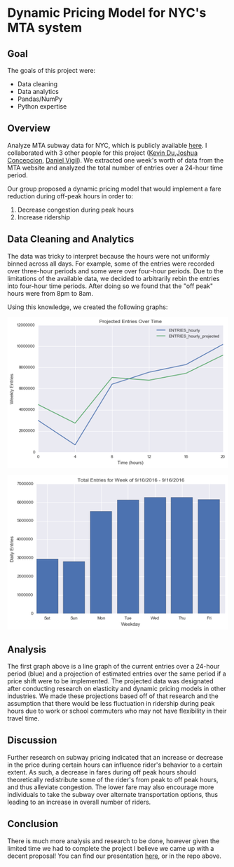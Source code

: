 # Dynamic Pricing Model for NYC's MTA system

## Goal  
The goals of this project were:  
* Data cleaning  
* Data analytics  
* Pandas/NumPy  
* Python expertise  

## Overview  
Analyze MTA subway data for NYC, which is publicly available [here](http://web.mta.info/developers/turnstile.html). I 
collaborated with 3 other people for this project ([Kevin Du](https://https://github.com/k-du),[Joshua Concepcion](https://github.com/airjoshua),
[Daniel Vigil](https://github.com/dmvpro)). We extracted one week's worth of data
 from the MTA website and analyzed the total number of entries over a 24-hour time period. 

Our group proposed a dynamic pricing model that would implement a fare reduction during off-peak hours in order to:
1. Decrease congestion during peak hours  
2. Increase ridership  

## Data Cleaning and Analytics

The data was tricky to interpret because the hours were not uniformly binned across all days. For example, some of the
entries were recorded over three-hour periods and some were over four-hour periods. Due to the limitations of the available data, 
 we decided to arbitrarily rebin the entries into four-hour time periods. After doing so we found that the "off peak" hours 
 were from 8pm to 8am.  
 
Using this knowledge, we created the following graphs:  

![benson1](benson_chart1.png)

![benson2](Benson_chart2.png)

## Analysis  

The first graph above is a line graph of the current entries over a 24-hour period 
(blue) and a projection of estimated entries over the same period if a price shift were to be implemented. 
The projected data was designated after conducting research on elasticity and dynamic pricing models in other industries.
We made these projections based off of that research and the assumption that there would be less fluctuation in ridership during 
peak hours due to work or school commuters who may not have flexibility in their travel time.  

## Discussion  

Further research on subway pricing indicated that an increase or decrease in the price during 
certain hours can influence rider's behavior to a certain extent. As such, a decrease in fares during off 
peak hours should theoretically redistribute some of the rider's from peak to off peak hours, and thus alleviate congestion. 
The lower fare may also encourage more individuals to take the subway over alternate transportation options, 
thus leading to an increase in overall number of riders.

## Conclusion  

There is much more analysis and research to be done, however given the limited time we had to complete the project 
I believe we came up with a decent proposal! You can find our presentation [here](Chalenge1_Benson_Tm4.pdf), or in the repo above.
